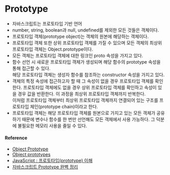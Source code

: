 # Prototype
 - 자바스크립트는 프로토타입 기반 언어
 - number, string, boolean과 null, undefined를 제외한 모든 것들은 객체이다.
 - 프로토타입 객체(prototype object)는 객체의 원본에 해당하는 객체이다.
 - 프로토타입 객체 또한 상위 프로토타입 객체를 가질 수 있으며 모든 객체의 최상위 프로토타입 객체는 Object.prototype이다.
 - 모든 객체는 프로토타입 객체에 대한 링크인 proto 속성을 가지고 있다.
 - 함수 선언 시 새로운 프로토타입 객체가 생성되며 해당 함수의 prototype 속성을 통해 접근할 수 있다.  
 해당 프로토타입 객체는 생성자 함수를 참조하는 constructor 속성을 가지고 있다.
 - 객체의 특정 속성에 접근하고자 할 때 그 속성이 없을 경우 프로토타입 객체를 확인한다. 프로토타입 객체에도 없을 경우 상위 프로토타입 객체를 확인하고 속성이 있을 경우 값을 반환한다. 이 과정을 최상위 프로토타입 객체까지 반복한다.  
 이처럼 프로토타입 객체부터 최상위 프로토타입 객체까지 연결되어 있는 구조를 프로토타입 체인(prototype chain)이라고 한다.
 - 프로토타입 객체는 해당 프로토타입 객체를 원본으로 가지고 있는 모든 객체가 공유하기 때문에 변수나 함수를 한 번만 선언해도 모든 객체에서 사용 가능하다. 그 덕분에 불필요한 메모리 사용을 줄일 수 있다.
 
 #### Reference
 * [Object Prototype](https://gyoogle.dev/blog/computer-language/Javascript/Object%20Prototype.html)
 * [Object prototypes](https://developer.mozilla.org/ko/docs/Learn/JavaScript/Objects/Object_prototypes)
 * [JavaScript : 프로토타입(prototype) 이해](https://www.nextree.co.kr/p7323/)
 * [자바스크립트 Prototype 완벽 정리](https://velog.io/@adam2/%EC%9E%90%EB%B0%94%EC%8A%A4%ED%81%AC%EB%A6%BD%ED%8A%B8-Prototype-%EC%99%84%EB%B2%BD-%EC%A0%95%EB%A6%AC)